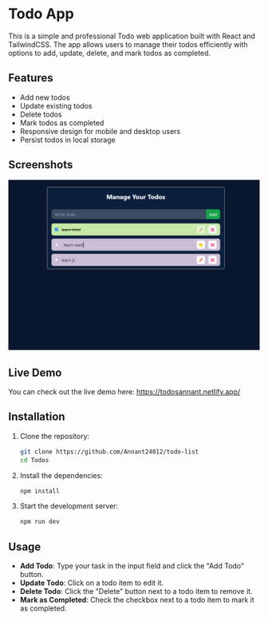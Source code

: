 # Todo App

This is a simple and professional Todo web application built with React and TailwindCSS. The app allows users to manage their todos efficiently with options to add, update, delete, and mark todos as completed.

## Features

- Add new todos
- Update existing todos
- Delete todos
- Mark todos as completed
- Responsive design for mobile and desktop users
- Persist todos in local storage

## Screenshots

<div align=center>
    <img src="./public/image.png"/>
</div>

## Live Demo

You can check out the live demo here: https://todosannant.netlify.app/

## Installation

1. Clone the repository:

   ```bash
   git clone https://github.com/Annant24012/todo-list
   cd Todos
   ```

2. Install the dependencies:

   ```bash
   npm install
   ```

3. Start the development server:

   ```bash
   npm run dev
   ```

## Usage

- **Add Todo**: Type your task in the input field and click the "Add Todo" button.
- **Update Todo**: Click on a todo item to edit it.
- **Delete Todo**: Click the "Delete" button next to a todo item to remove it.
- **Mark as Completed**: Check the checkbox next to a todo item to mark it as completed.
